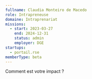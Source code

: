 ```yaml
---
fullname: Claudia Monteiro de Macedo
role: Intrapreneuse
domaine: Intraprenariat
missions:
  - start: 2023-03-27
    end: 2024-12-31
    status: admin
    employer: DGE
startups:
  - portail.rse
memberType: beta
---
```


Comment est votre impact ?
